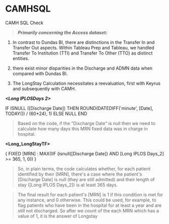 # CAMHSQL
CAMH SQL Check

>_**Primarily concerning the Access dataset:**_

1. In contrast to Dundas BI, there are distinctions in the Transfer In and Transfer Out aspects.
Within Tableau Prep and Tableau, we handled Transfer To Institution (TTI) and Transfer To Other (TTO) as distinct entities.

2. there exist minor disparities in the Discharge and ADMN data when compared with Dundas BI.

3. The LongStay Calculation necessitates a reevaluation, first with Keyrus and subsequently with CAMH.



_**<Long IPLOSDays 2>**_

IF ISNULL ([Discharge Date])  THEN
    ROUND(DATEDIFF('minute', [Date], TODAY()) / (60*24), 1)
ELSE
    NULL
END
> Based on the code, if the "Discharge Date" is null then we need to calculate how many days this MRN fixed data was in charge in hospital.

**<Long_LongStayTF>**

{ FIXED [MRN] : MAX(IIF (isnull([Discharge Date])  AND [Long IPLOS Days_2] >= 365, 1, 0)) }

>So, in plain terms, the code calculates whether, for each patient identified by their [MRN], 
there's a case where the patient's [Discharge Date] is null (they are still admitted) and their length of stay ([Long IPLOS Days_2]) is at least 365 days. 

>The final result for each patient's [MRN] is 1 if this condition is met for any instance, and 0 otherwise. This could be used, for example, to flag patients who have been in the hospital for at least a year and are still not discharged. So after we count of the each MRN which has a value of 1, it is the answer of Longstay
